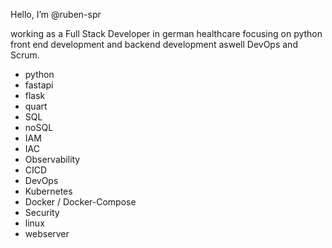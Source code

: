 Hello, I’m @ruben-spr

working as a Full Stack Developer in german healthcare focusing on python front end development and backend development aswell DevOps and Scrum.

- python
- fastapi
- flask
- quart
- SQL
- noSQL
- IAM
- IAC
- Observability
- CICD
- DevOps
- Kubernetes
- Docker / Docker-Compose
- Security
- linux
- webserver
